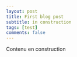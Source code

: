 ```yaml
---
layout: post
title: First blog post
subtitle: in construction
tags: [test]
comments: false
---
```


Contenu en construction
